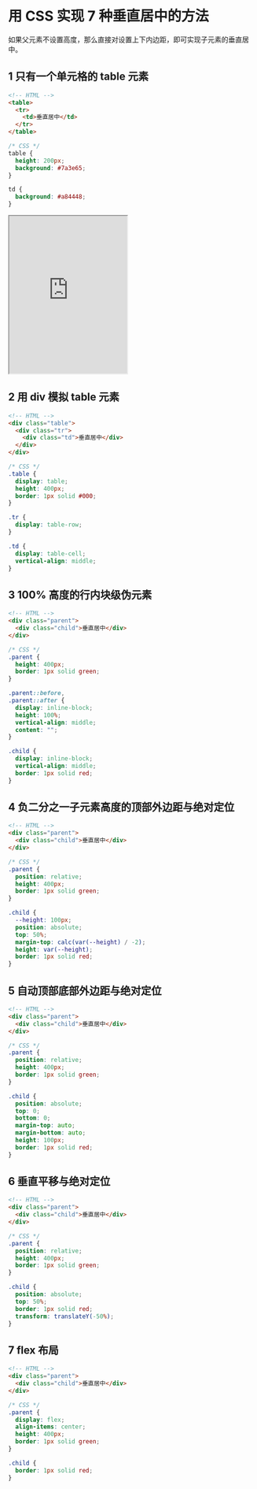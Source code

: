 # 用 CSS 实现 7 种垂直居中的方法

如果父元素不设置高度，那么直接对设置上下内边距，即可实现子元素的垂直居中。

## 1 只有一个单元格的 table 元素

```html
<!-- HTML -->
<table>
  <tr>
    <td>垂直居中</td>
  </tr>
</table>
```

```css
/* CSS */
table {
  height: 200px;
  background: #7a3e65;
}

td {
  background: #a84448;
}
```

<iframe id="example-1"
    title="example-1"
    width="240"
    height="320"
    src="https://codepen.io/Woozyzzz/pen/LYJjXXP">
</iframe>

## 2 用 div 模拟 table 元素

```html
<!-- HTML -->
<div class="table">
  <div class="tr">
    <div class="td">垂直居中</div>
  </div>
</div>
```

```css
/* CSS */
.table {
  display: table;
  height: 400px;
  border: 1px solid #000;
}

.tr {
  display: table-row;
}

.td {
  display: table-cell;
  vertical-align: middle;
}
```

## 3 100% 高度的行内块级伪元素

```html
<!-- HTML -->
<div class="parent">
  <div class="child">垂直居中</div>
</div>
```

```css
/* CSS */
.parent {
  height: 400px;
  border: 1px solid green;
}

.parent::before,
.parent::after {
  display: inline-block;
  height: 100%;
  vertical-align: middle;
  content: "";
}

.child {
  display: inline-block;
  vertical-align: middle;
  border: 1px solid red;
}
```

## 4 负二分之一子元素高度的顶部外边距与绝对定位

```html
<!-- HTML -->
<div class="parent">
  <div class="child">垂直居中</div>
</div>
```

```css
/* CSS */
.parent {
  position: relative;
  height: 400px;
  border: 1px solid green;
}

.child {
  --height: 100px;
  position: absolute;
  top: 50%;
  margin-top: calc(var(--height) / -2);
  height: var(--height);
  border: 1px solid red;
}
```

## 5 自动顶部底部外边距与绝对定位

```html
<!-- HTML -->
<div class="parent">
  <div class="child">垂直居中</div>
</div>
```

```css
/* CSS */
.parent {
  position: relative;
  height: 400px;
  border: 1px solid green;
}

.child {
  position: absolute;
  top: 0;
  bottom: 0;
  margin-top: auto;
  margin-bottom: auto;
  height: 100px;
  border: 1px solid red;
}
```

## 6 垂直平移与绝对定位

```html
<!-- HTML -->
<div class="parent">
  <div class="child">垂直居中</div>
</div>
```

```css
/* CSS */
.parent {
  position: relative;
  height: 400px;
  border: 1px solid green;
}

.child {
  position: absolute;
  top: 50%;
  border: 1px solid red;
  transform: translateY(-50%);
}
```

## 7 flex 布局

```html
<!-- HTML -->
<div class="parent">
  <div class="child">垂直居中</div>
</div>
```

```css
/* CSS */
.parent {
  display: flex;
  align-items: center;
  height: 400px;
  border: 1px solid green;
}

.child {
  border: 1px solid red;
}
```
